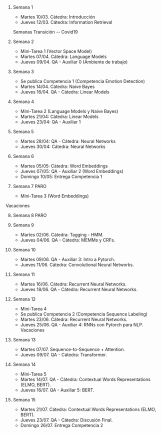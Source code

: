 

1. Semana 1
	
   * Martes 10/03. Cátedra: Introducción
   * Jueves 12/03. Cátedra: Information Retrieval
   
   Semanas Transición -- Covid19
   
2. Semana 2
     * Mini-Tarea 1 (Vector Space Model)	 	
     * Martes 07/04. Cátedra: Language Models
     * Jueves 09/04.  QA - Auxiliar 0  (Ambiente de trabajo)  
 


3. Semana 3
    * Se publica Competencia 1 (Competencia Emotion Detection)
    * Martes 14/04. Cátedra: Naive Bayes
    * Jueves 16/04. QA - Cátedra:  Linear Models

4. Semana 4
     * Mini-Tarea 2 (Language Models y Naive Bayes)		
     * Martes 21/04: Cátedra:  Linear Models	 	
     * Jueves 23/04: QA -  Auxiliar 1
   

5. Semana 5

     * Martes 28/04: QA - Cátedra:  Neural Networks
     * Jueves 30/04: Cátedra: Neural Networks


6. Semana 6

     * Martes 05/05:  Cátedra: Word Embeddings 
     * Jueves 07/05:  QA - Auxiliar 2 (Word Embeddings) 
     * Domingo 10/05: Entrega Competencia 1

7. Semana 7
PARO
     * Mini-Tarea 3 (Word Embeddings)

Vacaciones

8. Semana 8
PARO


9. Semana 9
     * Martes 02/06. Cátedra:  Tagging - HMM.  
     * Jueves 04/06.  QA - Cátedra:  MEMMs y CRFs.  


10. Semana 10
      * Martes 09/06.   QA - Auxiliar 3: Intro a Pytorch.    
      * Jueves 11/06.  Cátedra: Convolutional Neural Networks.    
      
11. Semana 11
      * Martes 16/06.  Cátedra:  Recurrent Neural Networks.   
      * Jueves 18/06.  QA - Cátedra:  Recurrent Neural Networks. 

12. Semana 12
      * Mini-Tarea 4 
      * Se publica Competencia 2 (Competencia Sequence Labeling) 
      * Martes 23/06.  Cátedra: Recurrent Neural Networks.               
      * Jueves 25/06. QA - Auxiliar 4: RNNs con Pytorch para NLP.  
Vacaciones

13. Semana 13

      * Martes 07/07. Sequence-to-Sequence + Attention. 
      * Jueves 09/07. QA -  Cátedra: Transformer.     


14. Semana 14
      * Mini-Tarea 5 
      * Martes 14/07. QA - Cátedra: Contextual Words Representations (ELMO, BERT).     
      * Jueves 16/07. QA - Auxiliar 5: BERT. 


15. Semana 15

      * Martes 21/07. Cátedra: Contextual Words Representations (ELMO, BERT).
      * Jueves 23/07. QA - Cátedra: Discusión Final.      
      * Domingo 26/07. Entrega Competencia 2      
       



